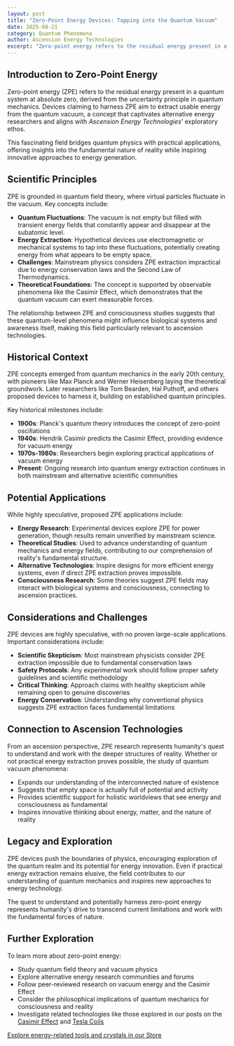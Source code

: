 ```yaml
---
layout: post
title: "Zero-Point Energy Devices: Tapping into the Quantum Vacuum"
date: 2025-08-21
category: Quantum Phenomena
author: Ascension Energy Technologies
excerpt: "Zero-point energy refers to the residual energy present in a quantum system at absolute zero, derived from the uncertainty principle in quantum mechanics."
---
```


## Introduction to Zero-Point Energy

Zero-point energy (ZPE) refers to the residual energy present in a quantum system at absolute zero, derived from the uncertainty principle in quantum mechanics. Devices claiming to harness ZPE aim to extract usable energy from the quantum vacuum, a concept that captivates alternative energy researchers and aligns with *Ascension Energy Technologies*' exploratory ethos.

This fascinating field bridges quantum physics with practical applications, offering insights into the fundamental nature of reality while inspiring innovative approaches to energy generation.

## Scientific Principles

ZPE is grounded in quantum field theory, where virtual particles fluctuate in the vacuum. Key concepts include:

- **Quantum Fluctuations**: The vacuum is not empty but filled with transient energy fields that constantly appear and disappear at the subatomic level.
- **Energy Extraction**: Hypothetical devices use electromagnetic or mechanical systems to tap into these fluctuations, potentially creating energy from what appears to be empty space.
- **Challenges**: Mainstream physics considers ZPE extraction impractical due to energy conservation laws and the Second Law of Thermodynamics.
- **Theoretical Foundations**: The concept is supported by observable phenomena like the Casimir Effect, which demonstrates that the quantum vacuum can exert measurable forces.

The relationship between ZPE and consciousness studies suggests that these quantum-level phenomena might influence biological systems and awareness itself, making this field particularly relevant to ascension technologies.

## Historical Context

ZPE concepts emerged from quantum mechanics in the early 20th century, with pioneers like Max Planck and Werner Heisenberg laying the theoretical groundwork. Later researchers like Tom Bearden, Hal Puthoff, and others proposed devices to harness it, building on established quantum principles.

Key historical milestones include:

- **1900s**: Planck's quantum theory introduces the concept of zero-point oscillations
- **1940s**: Hendrik Casimir predicts the Casimir Effect, providing evidence for vacuum energy
- **1970s-1980s**: Researchers begin exploring practical applications of vacuum energy
- **Present**: Ongoing research into quantum energy extraction continues in both mainstream and alternative scientific communities

## Potential Applications

While highly speculative, proposed ZPE applications include:

- **Energy Research**: Experimental devices explore ZPE for power generation, though results remain unverified by mainstream science.
- **Theoretical Studies**: Used to advance understanding of quantum mechanics and energy fields, contributing to our comprehension of reality's fundamental structure.
- **Alternative Technologies**: Inspire designs for more efficient energy systems, even if direct ZPE extraction proves impossible.
- **Consciousness Research**: Some theories suggest ZPE fields may interact with biological systems and consciousness, connecting to ascension practices.

## Considerations and Challenges

ZPE devices are highly speculative, with no proven large-scale applications. Important considerations include:

- **Scientific Skepticism**: Most mainstream physicists consider ZPE extraction impossible due to fundamental conservation laws
- **Safety Protocols**: Any experimental work should follow proper safety guidelines and scientific methodology
- **Critical Thinking**: Approach claims with healthy skepticism while remaining open to genuine discoveries
- **Energy Conservation**: Understanding why conventional physics suggests ZPE extraction faces fundamental limitations

## Connection to Ascension Technologies

From an ascension perspective, ZPE research represents humanity's quest to understand and work with the deeper structures of reality. Whether or not practical energy extraction proves possible, the study of quantum vacuum phenomena:

- Expands our understanding of the interconnected nature of existence
- Suggests that empty space is actually full of potential and activity
- Provides scientific support for holistic worldviews that see energy and consciousness as fundamental
- Inspires innovative thinking about energy, matter, and the nature of reality

## Legacy and Exploration

ZPE devices push the boundaries of physics, encouraging exploration of the quantum realm and its potential for energy innovation. Even if practical energy extraction remains elusive, the field contributes to our understanding of quantum mechanics and inspires new approaches to energy technology.

The quest to understand and potentially harness zero-point energy represents humanity's drive to transcend current limitations and work with the fundamental forces of nature.

## Further Exploration

To learn more about zero-point energy:

- Study quantum field theory and vacuum physics
- Explore alternative energy research communities and forums
- Follow peer-reviewed research on vacuum energy and the Casimir Effect
- Consider the philosophical implications of quantum mechanics for consciousness and reality
- Investigate related technologies like those explored in our posts on the [Casimir Effect](/blog/2025/08/18/casimir-effect/) and [Tesla Coils](/blog/2025/08/20/tesla-coil/)

[Explore energy-related tools and crystals in our Store](/store/)

